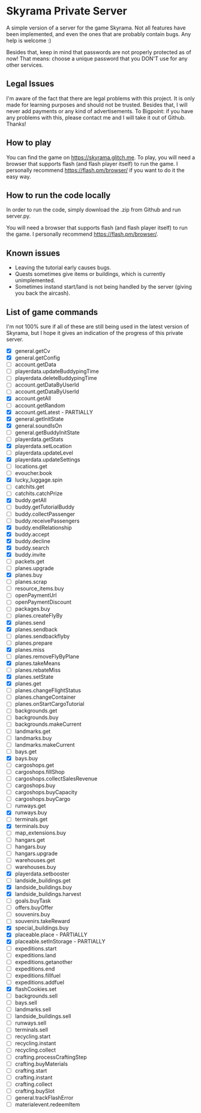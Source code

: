 
# Skyrama Private Server

A simple version of a server for the game Skyrama. Not all features have been implemented, and even the ones that are probably contain bugs. Any help is welcome :)

Besides that, keep in mind that passwords are not properly protected as of now! That means: choose a unique password that you DON'T use for any other services.


## Legal Issues

I'm aware of the fact that there are legal problems with this project. It is only made for learning purposes and should not be trusted. Besides that, I will never add payments or any kind of advertisements. To Bigpoint: if you have any problems with this, please contact me and I will take it out of Github. Thanks!

## How to play

You can find the game on https://skyrama.glitch.me. To play, you will need a browser that supports flash (and flash player itself) to run the game. I personally recommend https://flash.pm/browser/ if you want to do it the easy way.

## How to run the code locally

In order to run the code, simply download the .zip from Github and run server.py.

You will need a browser that supports flash (and flash player itself) to run the game. I personally recommend https://flash.pm/browser/.

## Known issues
- Leaving the tutorial early causes bugs.
- Quests sometimes give items or buildings, which is currently unimplemented.
- Sometimes instand start/land is not being handled by the server (giving you back the aircash).

## List of game commands
I'm not 100% sure if all of these are still being used in the latest version of Skyrama, but I hope it gives an indication of the progress of this private server.

- [x] general.getCv
- [x] general.getConfig
- [ ] account.getData
- [ ] playerdata.updateBuddypingTime
- [ ] playerdata.deleteBuddypingTime
- [ ] account.getDataByUserId
- [ ] account.getDataByUserId
- [x] account.getAll
- [ ] account.getRandom
- [x] account.getLatest  -  PARTIALLY
- [x] general.getInitState
- [x] general.soundIsOn
- [ ] general.getBuddyInitState
- [ ] playerdata.getStats
- [x] playerdata.setLocation
- [ ] playerdata.updateLevel
- [x] playerdata.updateSettings
- [ ] locations.get
- [ ] evoucher.book
- [x] lucky_luggage.spin
- [ ] catchits.get
- [ ] catchits.catchPrize
- [x] buddy.getAll
- [ ] buddy.getTutorialBuddy
- [ ] buddy.collectPassenger
- [ ] buddy.receivePassengers
- [x] buddy.endRelationship
- [x] buddy.accept
- [x] buddy.decline
- [x] buddy.search
- [x] buddy.invite
- [ ] packets.get
- [ ] planes.upgrade
- [x] planes.buy
- [ ] planes.scrap
- [ ] resource_items.buy
- [ ] openPaymentUrl
- [ ] openPaymentDiscount
- [ ] packages.buy
- [ ] planes.createFlyBy
- [x] planes.send
- [x] planes.sendback
- [ ] planes.sendbackflyby
- [ ] planes.prepare
- [x] planes.miss
- [ ] planes.removeFlyByPlane
- [x] planes.takeMeans
- [ ] planes.rebateMiss
- [x] planes.setState
- [x] planes.get
- [ ] planes.changeFlightStatus
- [ ] planes.changeContainer
- [ ] planes.onStartCargoTutorial
- [ ] backgrounds.get
- [ ] backgrounds.buy
- [ ] backgrounds.makeCurrent
- [ ] landmarks.get
- [ ] landmarks.buy
- [ ] landmarks.makeCurrent
- [ ] bays.get
- [x] bays.buy
- [ ] cargoshops.get
- [ ] cargoshops.fillShop
- [ ] cargoshops.collectSalesRevenue
- [ ] cargoshops.buy
- [ ] cargoshops.buyCapacity
- [ ] cargoshops.buyCargo
- [ ] runways.get
- [x] runways.buy
- [ ] terminals.get
- [x] terminals.buy
- [ ] map_extensions.buy
- [ ] hangars.get
- [ ] hangars.buy
- [ ] hangars.upgrade
- [ ] warehouses.get
- [ ] warehouses.buy
- [x] playerdata.setbooster
- [ ] landside_buildings.get
- [x] landside_buildings.buy
- [x] landside_buildings.harvest
- [ ] goals.buyTask
- [ ] offers.buyOffer
- [ ] souvenirs.buy
- [ ] souvenirs.takeReward
- [x] special_buildings.buy
- [x] placeable.place  -  PARTIALLY
- [x] placeable.setInStorage  -  PARTIALLY
- [ ] expeditions.start
- [ ] expeditions.land
- [ ] expeditions.getanother
- [ ] expeditions.end
- [ ] expeditions.fillfuel
- [ ] expeditions.addfuel
- [x] flashCookies.set
- [ ] backgrounds.sell
- [ ] bays.sell
- [ ] landmarks.sell
- [ ] landside_buildings.sell
- [ ] runways.sell
- [ ] terminals.sell
- [ ] recycling.start
- [ ] recycling.instant
- [ ] recycling.collect
- [ ] crafting.processCraftingStep
- [ ] crafting.buyMaterials
- [ ] crafting.start
- [ ] crafting.instant
- [ ] crafting.collect
- [ ] crafting.buySlot
- [ ] general.trackFlashError
- [ ] materialevent.redeemItem
